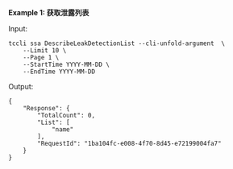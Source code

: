 **Example 1: 获取泄露列表**



Input: 

```
tccli ssa DescribeLeakDetectionList --cli-unfold-argument  \
    --Limit 10 \
    --Page 1 \
    --StartTime YYYY-MM-DD \
    --EndTime YYYY-MM-DD
```

Output: 
```
{
    "Response": {
        "TotalCount": 0,
        "List": [
            "name"
        ],
        "RequestId": "1ba104fc-e008-4f70-8d45-e72199004fa7"
    }
}
```

